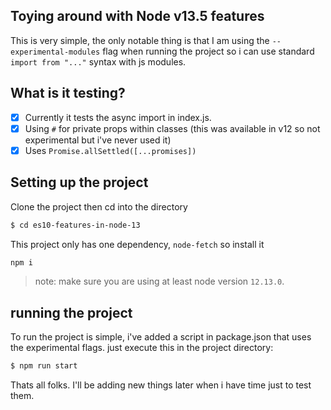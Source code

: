## Toying around with Node v13.5 features 

This is very simple, the only notable thing is that I am using the `--experimental-modules`
flag when running the project so i can use standard `import from "..."` syntax with js modules.

## What is it testing? 

- [x] Currently it tests the async import in index.js.
- [x] Using `#` for private props within classes (this was available in v12 so not experimental but i've never used it)
- [x] Uses `Promise.allSettled([...promises])`

## Setting up the project 

Clone the project then cd into the directory

```bash
$ cd es10-features-in-node-13
```

This project only has one dependency, `node-fetch` so install it 

```bash
npm i
```

 > note: make sure you are using at least node version `12.13.0`. 

## running the project

To run the project is simple,  i've added a script in package.json that uses the experimental flags.
just execute this in the project directory:

```bash
$ npm run start
``` 

Thats all folks. I'll be adding new things later when i have time
just to test them. 
